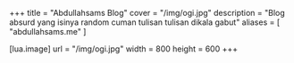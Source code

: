 +++
title = "Abdullahsams Blog"
cover = "/img/ogi.jpg"
description = "Blog absurd yang isinya random cuman tulisan tulisan dikala gabut"
aliases = [
    "abdullahsams.me"
]

[lua.image]
url = "/img/ogi.jpg"
width = 800
height = 600
+++
